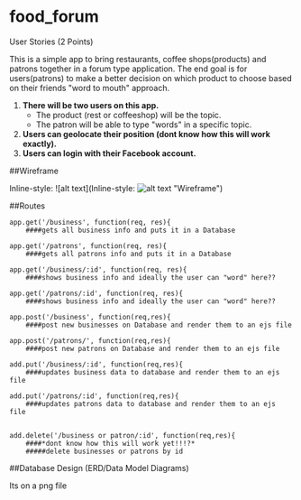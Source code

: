 # food_forum

User Stories (2 Points)

This is a simple app to bring restaurants, coffee shops(products) and patrons together in a forum type application. 
The end goal is for users(patrons) to make a better decision on which product to choose based on their friends "word to mouth" approach.


1. **There will be two users on this app.**
	* The product (rest or coffeeshop) will be the topic.
	* The patron will be able to type "words" in a specific topic.
2. **Users can geolocate their position (dont know how this will work exactly).**
3. **Users can login with their Facebook account.**

##Wireframe

Inline-style: 
![alt text](Inline-style: 
![alt text](https://moqups.com/#!/edit/reyes/WsTebNAP "Wireframe") "Wireframe")

##Routes 
```
app.get('/business', function(req, res){
	####gets all business info and puts it in a Database

app.get('/patrons', function(req, res){
	####gets all patrons info and puts it in a Database

app.get('/business/:id', function(req, res){
	####shows business info and ideally the user can "word" here??

app.get('/patrons/:id', function(req, res){
	####shows business info and ideally the user can "word" here??

app.post('/business', function(req,res){
	####post new businesses on Database and render them to an ejs file

app.post('/patrons/', function(req,res){
	####post new patrons on Database and render them to an ejs file

add.put('/business/:id', function(req,res){
	####updates business data to database and render them to an ejs file

add.put('/patrons/:id', function(req,res){
	####updates patrons data to database and render them to an ejs file


add.delete('/business or patron/:id', function(req,res){
	####*dont know how this will work yet!!!?*
	#####delete businesses or patrons by id 

```

##Database Design (ERD/Data Model Diagrams) 

Its on a png file



